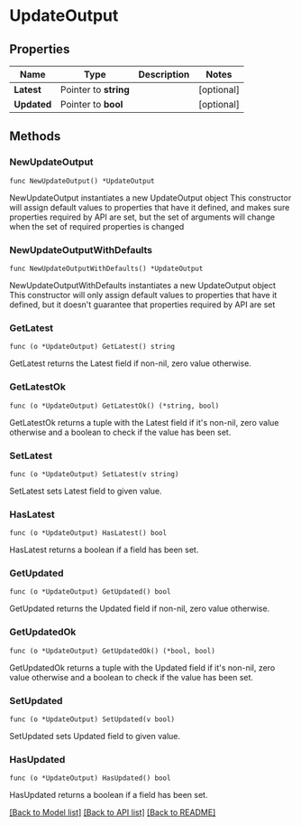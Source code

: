 # UpdateOutput

## Properties

Name | Type | Description | Notes
------------ | ------------- | ------------- | -------------
**Latest** | Pointer to **string** |  | [optional] 
**Updated** | Pointer to **bool** |  | [optional] 

## Methods

### NewUpdateOutput

`func NewUpdateOutput() *UpdateOutput`

NewUpdateOutput instantiates a new UpdateOutput object
This constructor will assign default values to properties that have it defined,
and makes sure properties required by API are set, but the set of arguments
will change when the set of required properties is changed

### NewUpdateOutputWithDefaults

`func NewUpdateOutputWithDefaults() *UpdateOutput`

NewUpdateOutputWithDefaults instantiates a new UpdateOutput object
This constructor will only assign default values to properties that have it defined,
but it doesn't guarantee that properties required by API are set

### GetLatest

`func (o *UpdateOutput) GetLatest() string`

GetLatest returns the Latest field if non-nil, zero value otherwise.

### GetLatestOk

`func (o *UpdateOutput) GetLatestOk() (*string, bool)`

GetLatestOk returns a tuple with the Latest field if it's non-nil, zero value otherwise
and a boolean to check if the value has been set.

### SetLatest

`func (o *UpdateOutput) SetLatest(v string)`

SetLatest sets Latest field to given value.

### HasLatest

`func (o *UpdateOutput) HasLatest() bool`

HasLatest returns a boolean if a field has been set.

### GetUpdated

`func (o *UpdateOutput) GetUpdated() bool`

GetUpdated returns the Updated field if non-nil, zero value otherwise.

### GetUpdatedOk

`func (o *UpdateOutput) GetUpdatedOk() (*bool, bool)`

GetUpdatedOk returns a tuple with the Updated field if it's non-nil, zero value otherwise
and a boolean to check if the value has been set.

### SetUpdated

`func (o *UpdateOutput) SetUpdated(v bool)`

SetUpdated sets Updated field to given value.

### HasUpdated

`func (o *UpdateOutput) HasUpdated() bool`

HasUpdated returns a boolean if a field has been set.


[[Back to Model list]](../README.md#documentation-for-models) [[Back to API list]](../README.md#documentation-for-api-endpoints) [[Back to README]](../README.md)


